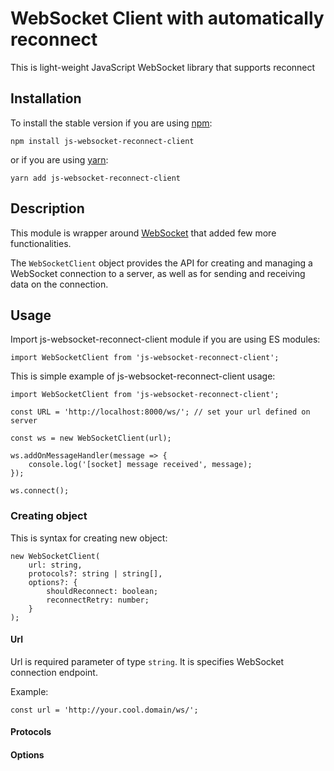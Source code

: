 # WebSocket Client with automatically reconnect

This is light-weight JavaScript WebSocket library that supports reconnect

## Installation

To install the stable version if you are using [npm](https://www.npmjs.com/):

`npm install js-websocket-reconnect-client`

or if you are using [yarn](https://yarnpkg.com/):

`yarn add js-websocket-reconnect-client`

## Description

This module is wrapper around [WebSocket](hhttps://developer.mozilla.org/en-US/docs/Web/API/WebSocket) that added few more functionalities.

The `WebSocketClient` object provides the API for creating and managing a WebSocket connection to a server, as well as for sending and receiving data on the connection.

## Usage

Import js-websocket-reconnect-client module if you are using ES modules:

`import WebSocketClient from 'js-websocket-reconnect-client';`

This is simple example of js-websocket-reconnect-client usage:

```
import WebSocketClient from 'js-websocket-reconnect-client';

const URL = 'http://localhost:8000/ws/'; // set your url defined on server

const ws = new WebSocketClient(url);

ws.addOnMessageHandler(message => {
    console.log('[socket] message received', message);
});

ws.connect();
```

### Creating object

This is syntax for creating new object:

```
new WebSocketClient(
    url: string,
    protocols?: string | string[],
    options?: {
        shouldReconnect: boolean;
        reconnectRetry: number;
    }
);
```

#### Url

Url is required parameter of type `string`.
It is specifies WebSocket connection endpoint.

Example: 

`const url = 'http://your.cool.domain/ws/';`

#### Protocols

#### Options
